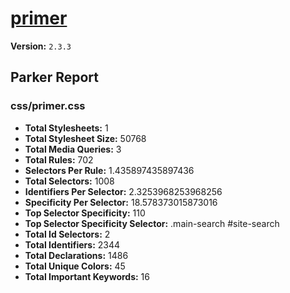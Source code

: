# [primer]( http://primercss.io )

**Version:** `2.3.3`

## Parker Report

### css/primer.css

- **Total Stylesheets:** 1
- **Total Stylesheet Size:** 50768
- **Total Media Queries:** 3
- **Total Rules:** 702
- **Selectors Per Rule:** 1.435897435897436
- **Total Selectors:** 1008
- **Identifiers Per Selector:** 2.3253968253968256
- **Specificity Per Selector:** 18.578373015873016
- **Top Selector Specificity:** 110
- **Top Selector Specificity Selector:** .main-search #site-search
- **Total Id Selectors:** 2
- **Total Identifiers:** 2344
- **Total Declarations:** 1486
- **Total Unique Colors:** 45
- **Total Important Keywords:** 16
